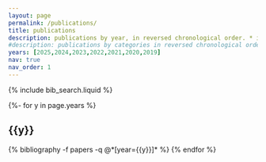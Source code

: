 ```yaml
---
layout: page
permalink: /publications/
title: publications
description: publications by year, in reversed chronological order. * indicates equal contribution
#description: publications by categories in reversed chronological order. generated by jekyll-scholar.
years: [2025,2024,2023,2022,2021,2020,2019]
nav: true
nav_order: 1
---
```

<!-- _pages/publications.md -->

{% include bib_search.liquid %}


<div class="publications">

{%- for y in page.years %}
  <h2 class="year">{{y}}</h2>
  {% bibliography -f papers -q @*[year={{y}}]* %}
{% endfor %}

</div>
